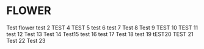 # FLOWER
Test flower
test 2
TEST 4
TEST 5
test 6
test 7
Test 8
Test 9
TEST 10
TEST 11
test 12
Test 13
Test 14
Test15
test 16
test 17
Test 18
test 19
tEST20
TEST 21
Test 22
Test 23
